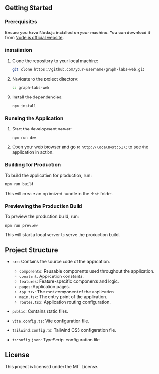 ## Getting Started

### Prerequisites

Ensure you have Node.js installed on your machine. You can download it from [Node.js official website](https://nodejs.org/).

### Installation

1. Clone the repository to your local machine:

   ```sh
   git clone https://github.com/your-username/graph-labs-web.git
   ```

2. Navigate to the project directory:

   ```sh
   cd graph-labs-web
   ```

3. Install the dependencies:

   ```sh
   npm install
   ```

### Running the Application

1. Start the development server:

   ```sh
   npm run dev
   ```

2. Open your web browser and go to `http://localhost:5173` to see the application in action.

### Building for Production

To build the application for production, run:

```sh
npm run build
```

This will create an optimized bundle in the `dist` folder.

### Previewing the Production Build

To preview the production build, run:

```sh
npm run preview
```

This will start a local server to serve the production build.

## Project Structure

- `src`: Contains the source code of the application.
  - `components`: Reusable components used throughout the application.
  - `constant`: Application constants.
  - `features`: Feature-specific components and logic.
  - `pages`: Application pages.
  - `App.tsx`: The root component of the application.
  - `main.tsx`: The entry point of the application.
  - `routes.tsx`: Application routing configuration.

- `public`: Contains static files.

- `vite.config.ts`: Vite configuration file.
- `tailwind.config.ts`: Tailwind CSS configuration file.
- `tsconfig.json`: TypeScript configuration file.

## License

This project is licensed under the MIT License.
